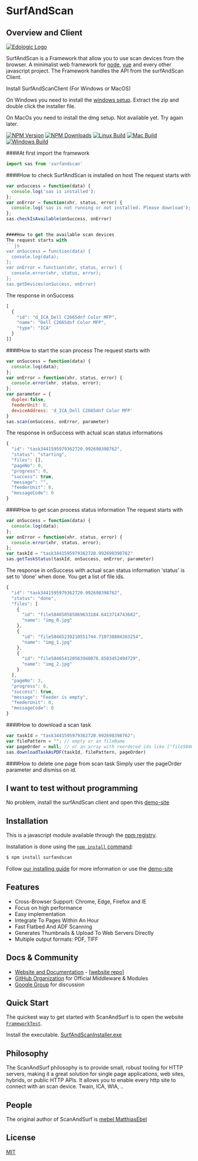 SurfAndScan
===============


Overview and Client
------------

[![Edologic Logo](https://www.edologic.de/demo/edologic.png)](https://www.edologic.de/)

  SurfAndScan is a Framework that allow you to use scan devices from the browser.
  A minimalist web framework for [node](http://nodejs.org), [vue](https://vuejs.org/) and every other javascript project.
  The Framework handles the API from the surfAndScan Client. 

Install SurfAndScanClient (For Windows or MacOS)

 On Windows you need to install the [windows setup](https://www.edologic.de/demo/sas/SurfAndScanInstallerV2_00.zip).
 Extract the zip and double click the installer file.
 
 On MacOs you need to install the dmg setup. Not available yet. Try again later.

  [![NPM Version][npm-image]][npm-url]
  [![NPM Downloads][downloads-image]][downloads-url]
  [![Linux Build][travis-image]][downloads-url]
  [![Mac Build][appmac-image]][downloads-url]
  [![Windows Build][appveyor-image]][downloads-url]

####At first import the framework

```js
import sas from 'surfandscan'
```

####How to check SurfAndScan is installed on host
The request starts with
```js
var onSuccess = function(data) {
  console.log('sas is installed');
};
var onError = function(xhr, status, error) {
  console.log('sas is not running or not installed. Please download');
};
sas.checkIsAvailable(onSuccess, onError)


####How to get the available scan devices
The request starts with
```js
var onSuccess = function(data) {
  console.log(data);
};
var onError = function(xhr, status, error) {
  console.error(xhr, status, error);
};
sas.getDevices(onSuccess, onError)
```

The response in onSuccess
```js
[
  {
    "id": "d_ICA_Dell C2665dnf Color MFP",
    "name": "Dell C2665dnf Color MFP",
    "type": "ICA"
  }
]]
```

####How to start the scan process
The request starts with
```js
var onSuccess = function(data) {
  console.log(data);
};
var onError = function(xhr, status, error) {
  console.error(xhr, status, error);
};
var parameter = {
  duplex:false,
  feederUnit: 0,
  deviceAddress: 'd_ICA_Dell C2665dnf Color MFP'
}
sas.scan(onSuccess, onError, parameter)
```

The response in onSuccess with actual scan status informations 
```js
{
  "id": "task3441595979362720.992698398762",
  "status": "starting",
  "files": [],
  "pageNo": 0,
  "progress": 0,
  "success": true,
  "message": "",
  "feederUnit": 0,
  "messageCode": 0
}
```

####How to get scan process status information
The request starts with
```js
var onSuccess = function(data) {
  console.log(data);
};
var onError = function(xhr, status, error) {
  console.error(xhr, status, error);
};
var taskId = "task3441595979362720.992698398762"
sas.getTaskStatus(taskId, onSuccess, onError, parameter)
```

The response in onSuccess with actual scan status information
'status' is set to 'done' when done. 
You get a list of file ids.
```js
{
  "id": "task3441595979362720.992698398762",
  "status": "done",
  "files": [
    {
      "id": "file584650585869633184.6413714743682",
      "name": "img_0.jpg"
    },
    {
      "id": "file58465239210551744.710738804383254",
      "name": "img_1.jpg"
    },
    {
      "id": "file584654120563940876.8503452494729",
      "name": "img_2.jpg"
    }
  ],
  "pageNo": 3,
  "progress": 0,
  "success": true,
  "message": "Feeder is empty",
  "feederUnit": 0,
  "messageCode": 0
}
```

####How to download a scan task
```js
var taskId = "task3441595979362720.992698398762";
var filePattern = ""; // empty or an fileName 
var pageOrder = null; // or an array with reordered ids like ["file584654120563940876.8503452494729", "file58465239210551744.710738804383254", "file584650585869633184.6413714743682"]
sas.downloadTaskAsPDF(taskId, filePattern, pageOrder)
```

####How to delete one page from scan task
Simply user the pageOrder parameter and dismiss on id.

## I want to test without programming
No problem, install the surfAndScan client and open this [demo-site](https://www.edologic.de/demo/sas/#/FrameworkTest) 
## Installation

This is a javascript module available through the [npm registry](https://www.npmjs.com/).

Installation is done using the
[`npm install` command](https://docs.npmjs.com/getting-started/installing-npm-packages-locally):

```bash
$ npm install surfandscan
```

Follow [our installing guide](https://www.edologic.de/demo/sas/#/Framework)
for more information or use the [demo-site](https://www.edologic.de/demo/sas/#/FrameworkTest)


## Features

  * Cross-Browser Support: Chrome, Edge, Firefox and IE
  * Focus on high performance
  * Easy implementation
  * Integrate To Pages Within An Hour
  * Fast Flatbed And ADF Scanning
  * Generates Thumbnails & Upload To Web Servers Directly
  * Multiple output formats: PDF, TIFF

## Docs & Community

  * [Website and Documentation](https://www.edologic.de) - [[website repo](https://github.com/edologic/SurfAndScan)]
  * [GitHub Organization](https://github.com/edologic) for Official Middleware & Modules
  * [Google Group](https://groups.google.com/d/forum/surfandscan) for discussion


## Quick Start

  The quickest way to get started with ScanAndSurf is to open the website [`FrameworkTest`](https://www.edologic.de/demo/sas/#/FrameworkTest).

  Install the executable. [SurfAndScanInstaller.exe](https://www.edologic.de/demo/sas/SurfAndScanInstallerV2_00.zip)


## Philosophy

  The ScanAndSurf philosophy is to provide small, robust tooling for HTTP servers, making
  it a great solution for single page applications, web sites, hybrids, or public
  HTTP APIs. It allows you to enable every http site to connect with an scan device. Twain, ICA, WIA, .. 

## People

The original author of ScanAndSurf is [mebel MatthiasEbel](https://github.com/mebel)


## License

  [MIT](LICENSE)

[windows-download-url]: https://www.edologic.de/demo/sas/SurfAndScanInstallerV2_00.zip
[npm-image]: https://img.shields.io/npm/v/surfandscan.svg
[npm-url]: https://www.npmjs.com/package/surfandscan
[downloads-image]: https://img.shields.io/npm/dm/surfandscan.svg
[downloads-url]: https://www.npmjs.com/package/surfandscan
[travis-image]: https://img.shields.io/appveyor/ci/gruntjs/grunt.svg?label=linux
[appveyor-image]: https://img.shields.io/appveyor/ci/gruntjs/grunt.svg?label=windows
[appmac-image]: https://img.shields.io/appveyor/ci/gruntjs/grunt.svg?label=macos